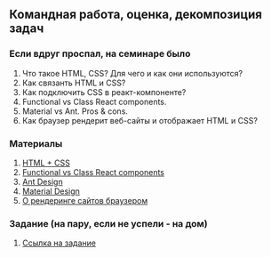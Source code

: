 ## Командная работа, оценка, декомпозиция задач

### Если вдруг проспал, на семинаре было
1. Что такое HTML, CSS? Для чего и как они используются?
2. Как связанть HTML и CSS?
3. Как подключить CSS в реакт-компоненте?
4. Functional vs Class React components.
5. Material vs Ant. Pros & cons.
6. Как браузер рендерит веб-сайты и отображает HTML и CSS?

### Материалы
1. [HTML + CSS](https://developer.mozilla.org/ru/docs/Learn/HTML)
2. [Functional vs Class React components](https://www.geeksforgeeks.org/differences-between-functional-components-and-class-components/)
3. [Ant Design](https://ant.design/)
4. [Material Design](https://mui.com/)
5. [О рендеринге сайтов браузером](https://habr.com/ru/articles/484900/)

### Задание (на пару, если не успели - на дом)
1. [Ссылка на задание](https://docs.google.com/document/d/1Wvupvp-emi2g5UykQ82s3jmM5LFlk7oY6QI8r23KNMM/edit)